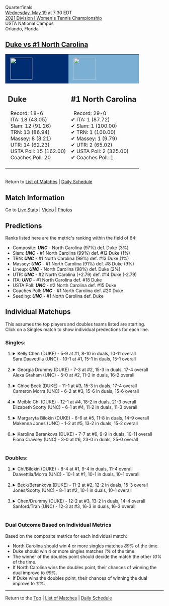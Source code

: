 Quarterfinals[](#top)<a name="top"></a>  
[Wednesday, May 19](../../schedule/05-19.md) at 7:30 EDT  
[2021 Division I Women's Tennis Championship](../index.md)  
USTA National Campus  
Orlando, Florida  
## [Duke vs #1 North Carolina](https://www.ncaa.com/game/5833703)  

<table><tr style="background-color: #d9d9d9 !important"><td style="background-color: #002D72 !important"><img src="https://www.ncaa.com/sites/default/files/images/logos/schools/d/duke.70.png" width="70" height="70" style="padding: 8px;" /></td><td style="background-color: #7BAFD4 !important"><img src="https://www.ncaa.com/sites/default/files/images/logos/schools/n/north-carolina.70.png" width="70" height="70" style="padding: 8px;" /></td></tr><tr>
<td>  

<h2>Duke</h2>  
&nbsp; Record: 18-6<br>  
&nbsp; ITA: 18 (43.05)<br>  
&nbsp; Slam: 12 (91.26)<br>  
&nbsp; TRN: 13 (86.94)<br>  
&nbsp; Massey: 8 (8.21)<br>  
&nbsp; UTR: 14 (62.23)<br>  
&nbsp; USTA Poll: 15 (162.00)<br>  
&nbsp; Coaches Poll: 20<br>  
<br>  

</td>
<td>  

<h2>#1 North Carolina</h2>  
&nbsp; Record: 29-0<br>  
&#10004; ITA: 1 (87.72)<br>  
&#10004; Slam: 1 (100.00)<br>  
&#10004; TRN: 1 (100.00)<br>  
&#10004; Massey: 1 (9.79)<br>  
&#10004; UTR: 2 (65.02)<br>  
&#10004; USTA Poll: 2 (325.00)<br>  
&#10004; Coaches Poll: 1<br>  
<br>  

</td>
</tr></table>  


<br>Return to [List of Matches](../index.md) &#124; [Daily Schedule](../../schedule/05-19.md)

## Match Information  
Go to [Live Stats](http://scores.tennisticker.de/usa/ustanc/conf/league/sb.html?tournid=784&clubid=584-581&cn1=UNC&cn2=Duke&ci1=584&ci2=581&lid=83) | [Video](https://tennischannel.com/?utm_source=tennis-dot-com&utm_medium=navigation) | [Photos](https://www.ustanationalcampus.com/en/home/news/2021-womens-qf-session-two-photos.html)  

## Predictions  

Ranks listed here are the metric's ranking within the field of 64:  
- Composite: ***UNC*** - North Carolina (97%) def. Duke (3%)  
- Slam: ***UNC*** - #1 North Carolina (99%) def. #12 Duke (1%)  
- TRN: ***UNC*** - #1 North Carolina (99%) def. #13 Duke (1%)  
- Massey: ***UNC*** - #1 North Carolina (91%) def. #8 Duke (9%)  
- Lineup: ***UNC*** - North Carolina (98%) def. Duke (2%)  
- UTR: ***UNC*** - #2 North Carolina (+2.79) def. #14 Duke (-2.79)  
- ITA: ***UNC*** - #1 North Carolina def. #18 Duke  
- USTA Poll: ***UNC*** - #2 North Carolina def. #15 Duke  
- Coaches Poll: ***UNC*** - #1 North Carolina def. #20 Duke  
- Seeding: ***UNC*** - #1 North Carolina def. Duke  

## Individual Matchups  
This assumes the top players and doubles teams listed are starting.  
Click on a Singles match to show individual predections for each line.  

### Singles:  

<ol>
<li><details>
<summary markdown="span">Kelly Chen (DUKE) - 5-9 at #1, 8-10 in duals, 10-11 overall<br>Sara Daavettila (UNC) - 10-1 at #1, 15-1 in duals, 15-1 overall</summary>
<h4>Predictions</h4><ul>
<li>Composite: <b><i>UNC</i></b> - Daavettila (89%) def. Chen (11%)</li>  
<li>Slam: <b><i>UNC</i></b> - Daavettila (90%) def. Chen (10%)</li>  
<li>TRN: <b><i>UNC</i></b> - Daavettila (97%) def. Chen (3%)</li>  
<li>Massey: <b><i>UNC</i></b> - Daavettila (86%) def. Chen (14%)</li>  
<li>UTR: <b><i>UNC</i></b> - Daavettila (83%) def. Chen (17%)</li>  
<li>ITA: <b><i>UNC</i></b> - Daavettila (64.17) def. Chen (12.42)</li>  
</ul>
</details>&nbsp;</li>
<li><details>
<summary markdown="span">Georgia Drummy (DUKE) - 7-3 at #2, 15-3 in duals, 17-4 overall<br>Alexa Graham (UNC) - 5-0 at #2, 11-2 in duals, 16-2 overall</summary>
<h4>Predictions</h4><ul>
<li>Composite: <b><i>UNC</i></b> - Graham (69%) def. Drummy (31%)</li>  
<li>Slam: <b><i>UNC</i></b> - Graham (77%) def. Drummy (23%)</li>  
<li>TRN: <b><i>UNC</i></b> - Graham (77%) def. Drummy (23%)</li>  
<li>Massey: <b><i>DUKE</i></b> - Drummy (51%) def. Graham (49%)</li>  
<li>UTR: <b><i>UNC</i></b> - Graham (75%) def. Drummy (25%)</li>  
<li>ITA: <b><i>DUKE</i></b> - Drummy (24.14) def. Graham (15.03)</li>  
</ul>
</details>&nbsp;</li>
<li><details>
<summary markdown="span">Chloe Beck (DUKE) - 11-1 at #3, 15-3 in duals, 17-4 overall<br>Cameron Morra (UNC) - 6-2 at #3, 15-6 in duals, 15-6 overall</summary>
<h4>Predictions</h4><ul>
<li>Composite: <b><i>UNC</i></b> - Morra (59%) def. Beck (41%)</li>  
<li>Slam: <b><i>UNC</i></b> - Morra (66%) def. Beck (34%)</li>  
<li>TRN: <b><i>UNC</i></b> - Morra (59%) def. Beck (41%)</li>  
<li>Massey: <b><i>DUKE</i></b> - Beck (57%) def. Morra (43%)</li>  
<li>UTR: <b><i>UNC</i></b> - Morra (68%) def. Beck (32%)</li>  
<li>ITA: <b><i>UNC</i></b> - Morra (20.00) def. Beck (15.35)</li>  
</ul>
</details>&nbsp;</li>
<li><details>
<summary markdown="span">Meible Chi (DUKE) - 12-1 at #4, 18-2 in duals, 21-3 overall<br>Elizabeth Scotty (UNC) - 6-1 at #4, 11-2 in duals, 11-3 overall</summary>
<h4>Predictions</h4><ul>
<li>Composite: <b><i>UNC</i></b> - Scotty (59%) def. Chi (41%)</li>  
<li>Slam: <b><i>UNC</i></b> - Scotty (60%) def. Chi (40%)</li>  
<li>TRN: <b><i>UNC</i></b> - Scotty (53%) def. Chi (47%)</li>  
<li>Massey: <b><i>DUKE</i></b> - Chi (51%) def. Scotty (49%)</li>  
<li>UTR: <b><i>UNC</i></b> - Scotty (74%) def. Chi (26%)</li>  
<li>ITA: <b><i>DUKE</i></b> - Chi (15.20) def. Scotty (5.93)</li>  
</ul>
</details>&nbsp;</li>
<li><details>
<summary markdown="span">Margaryta Bilokin (DUKE) - 6-6 at #5, 11-8 in duals, 14-9 overall<br>Makenna Jones (UNC) - 1-2 at #5, 13-2 in duals, 15-2 overall</summary>
<h4>Predictions</h4><ul>
<li>Composite: <b><i>UNC</i></b> - Jones (89%) def. Bilokin (11%)</li>  
<li>Slam: <b><i>UNC</i></b> - Jones (91%) def. Bilokin (9%)</li>  
<li>TRN: <b><i>UNC</i></b> - Jones (96%) def. Bilokin (4%)</li>  
<li>Massey: <b><i>UNC</i></b> - Jones (88%) def. Bilokin (12%)</li>  
<li>UTR: <b><i>UNC</i></b> - Jones (80%) def. Bilokin (20%)</li>  
<li>ITA: <b><i>UNC</i></b> - Jones (18.39) def. Bilokin (2.72)</li>  
</ul>
</details>&nbsp;</li>
<li><details>
<summary markdown="span">Karolina Berankova (DUKE) - 7-7 at #6, 9-9 in duals, 10-11 overall<br>Fiona Crawley (UNC) - 3-0 at #6, 23-0 in duals, 25-0 overall</summary>
<h4>Predictions</h4><ul>
<li>Composite: <b><i>UNC</i></b> - Crawley (98%) def. Berankova (2%)</li>  
<li>Slam: <b><i>UNC</i></b> - Crawley (99%) def. Berankova (1%)</li>  
<li>TRN: <b><i>UNC</i></b> - Crawley (99%) def. Berankova (1%)</li>  
<li>Massey: <b><i>UNC</i></b> - Crawley (97%) def. Berankova (3%)</li>  
<li>UTR: <b><i>UNC</i></b> - Crawley (96%) def. Berankova (4%)</li>  
<li>ITA: <b><i>DUKE</i></b> - # Berankova def. Crawley (16.89)</li>  
</ul>
</details>&nbsp;</li>
</ol>

### Doubles:  

<ol>
<li><details>
<summary markdown="span">Chi/Bilokin (DUKE) - 8-4 at #1, 9-4 in duals, 11-4 overall<br>Daavettila/Morra (UNC) - 10-1 at #1, 10-1 in duals, 10-1 overall</summary>
<br>Sorry, we don't have any metrics for this match
</details>&nbsp;</li>
<li><details>
<summary markdown="span">Beck/Berankova (DUKE) - 11-2 at #2, 12-2 in duals, 15-3 overall<br>Jones/Scotty (UNC) - 8-1 at #2, 10-1 in duals, 10-1 overall</summary>
<br>Sorry, we don't have any metrics for this match
</details>&nbsp;</li>
<li><details>
<summary markdown="span">Chen/Drummy (DUKE) - 12-2 at #3, 13-2 in duals, 14-4 overall<br>Sanford/Tran (UNC) - 12-3 at #3, 16-3 in duals, 16-3 overall</summary>
<br>Sorry, we don't have any metrics for this match
</details>&nbsp;</li>
</ol>

### Dual Outcome Based on Individual Metrics  
  
Based on the composite metrics for each individual match:  
- North Carolina should win 4 or more singles matches *89%* of the time.  
- Duke should win 4 or more singles matches *1%* of the time.  
- The winner of the doubles point should decide the match the other *10%* of the time.  
- If North Carolina wins the doubles point, their chances of winning the dual improve to *99%*.  
- If Duke wins the doubles point, their chances of winning the dual improve to *11%*.  
  
------

Return to the [Top](#top) &#124; [List of Matches](../index.md) &#124; [Daily Schedule](../../schedule/05-19.md)  
